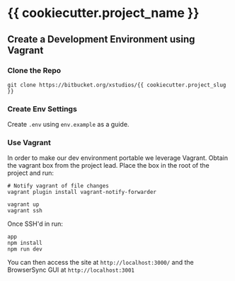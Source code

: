 # {{ cookiecutter.project_name }}

## Create a Development Environment using Vagrant

### Clone the Repo

    git clone https://bitbucket.org/xstudios/{{ cookiecutter.project_slug }}

### Create Env Settings

Create `.env` using `env.example` as a guide.

### Use Vagrant

In order to make our dev environment portable we leverage Vagrant. Obtain the vagrant box from the project lead. Place the box in the root of the project and run:

    # Notify vagrant of file changes
    vagrant plugin install vagrant-notify-forwarder

    vagrant up
    vagrant ssh

Once SSH'd in run:

    app
    npm install
    npm run dev

You can then access the site at `http://localhost:3000/` and the BrowserSync GUI at `http://localhost:3001`
